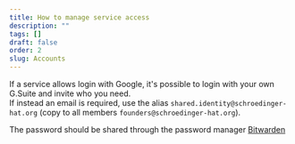 ```yaml
---
title: How to manage service access
description: ""
tags: []
draft: false
order: 2
slug: Accounts
---
```

If a service allows login with Google, it's possible to login with your own G.Suite and invite who you need.\
If instead an email is required, use the alias `shared.identity@schroedinger-hat.org` (copy to all members `founders@schroedinger-hat.org`).

The password should be shared through the password manager [Bitwarden](../Security/Bitwarden.md)
